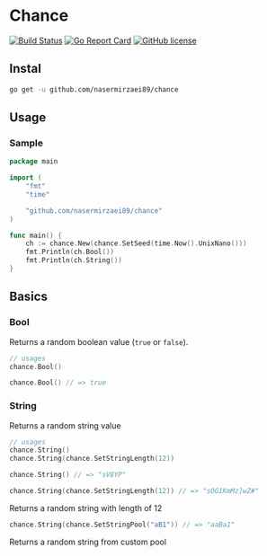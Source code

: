 # Chance

[![Build Status](https://travis-ci.org/nasermirzaei89/chance.svg?branch=master)](https://travis-ci.org/nasermirzaei89/chance)
[![Go Report Card](https://goreportcard.com/badge/github.com/nasermirzaei89/chance)](https://goreportcard.com/report/github.com/nasermirzaei89/chance)
[![GitHub license](https://img.shields.io/github/license/nasermirzaei89/chance.svg)](https://github.com/nasermirzaei89/chance/blob/master/LICENSE)

## Instal

```sh
go get -u github.com/nasermirzaei89/chance
```

## Usage

### Sample

```go
package main

import (
    "fmt"
    "time"

    "github.com/nasermirzaei89/chance"
)

func main() {
    ch := chance.New(chance.SetSeed(time.Now().UnixNano()))
    fmt.Println(ch.Bool())
    fmt.Println(ch.String())
}
```

## Basics

### Bool

Returns a random boolean value (`true` or `false`).

```go
// usages
chance.Bool()
```

```go
chance.Bool() // => true
```

### String

Returns a random string value

```go
// usages
chance.String()
chance.String(chance.SetStringLength(12))
```

```go
chance.String() // => "sV8YP"
```

```go
chance.String(chance.SetStringLength(12)) // => "sOG1KmMz]wZ#"
```

Returns a random string with length of 12

```go
chance.String(chance.SetStringPool("aB1")) // => "aaBa1"
```

Returns a random string from custom pool
